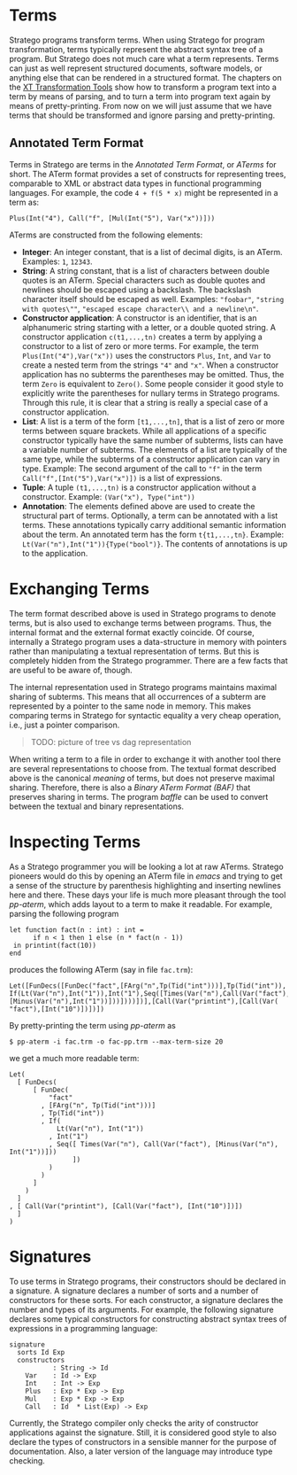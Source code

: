 Terms
=====

Stratego programs transform terms. When using Stratego for program transformation, terms typically represent the abstract syntax tree of a program. But Stratego does not much care what a term represents. Terms can just as well represent structured documents, software models, or anything else that can be rendered in a structured format. The chapters on the [XT Transformation Tools](#) show how to transform a program text into a term by means of parsing, and to turn a term into program text again by means of pretty-printing. From now on we will just assume that we have terms that should be transformed and ignore parsing and pretty-printing.

Annotated Term Format
---------------------

Terms in Stratego are terms in the _Annotated Term Format_, or _ATerms_ for short. The ATerm format provides a set of constructs for representing trees, comparable to XML or abstract data types in functional programming languages. For example, the code `4 + f(5 * x)` might be represented in a term as:

	Plus(Int("4"), Call("f", [Mul(Int("5"), Var("x"))]))

ATerms are constructed from the following elements:

* **Integer**: An integer constant, that is a list of decimal digits, is an ATerm. Examples: `1`, `12343`.
* **String**: A string constant, that is a list of characters between double quotes is an ATerm. Special characters such as double quotes and newlines should be escaped using a backslash. The backslash character itself should be escaped as well. Examples: `"foobar"`, `"string with quotes\""`, `"escaped escape character\\ and a newline\n"`.
* **Constructor application**: A constructor is an identifier, that is an alphanumeric string starting with a letter, or a double quoted string.
    A constructor application `c(t1,...,tn)` creates a term by applying a constructor to a list of zero or more terms. For example, the term `Plus(Int("4"),Var("x"))` uses the constructors `Plus`, `Int`, and `Var` to create a nested term from the strings `"4"` and `"x"`.
    When a constructor application has no subterms the parentheses may be omitted. Thus, the term `Zero` is equivalent to `Zero()`. Some people consider it good style to explicitly write the parentheses for nullary terms in Stratego programs. Through this rule, it is clear that a string is really a special case of a constructor application.
* **List**: A list is a term of the form `[t1,...,tn]`, that is a list of zero or more terms between square brackets. While all applications of a specific constructor typically have the same number of subterms, lists can have a variable number of subterms. The elements of a list are typically of the same type, while the subterms of a constructor application can vary in type. Example: The second argument of the call to `"f"` in the term `Call("f",[Int("5"),Var("x")])` is a list of expressions.
* **Tuple**: A tuple `(t1,...,tn)` is a constructor application without a constructor. Example: `(Var("x"), Type("int"))`
* **Annotation**: The elements defined above are used to create the structural part of terms. Optionally, a term can be annotated with a list terms. These annotations typically carry additional semantic information about the term. An annotated term has the form `t{t1,...,tn}`. Example: `Lt(Var("n"),Int("1")){Type("bool")}`. The contents of annotations is up to the application.


Exchanging Terms
================

The term format described above is used in Stratego programs to denote terms, but is also used to exchange terms between programs. Thus, the internal format and the external format exactly coincide. Of course, internally a Stratego program uses a data-structure in memory with pointers rather than manipulating a textual representation of terms. But this is completely hidden from the Stratego programmer. There are a few facts that are useful to be aware of, though.

The internal representation used in Stratego programs maintains maximal sharing of subterms. This means that all occurrences of a subterm are represented by a pointer to the same node in memory. This makes comparing terms in Stratego for syntactic equality a very cheap operation, i.e., just a pointer comparison.

> TODO: picture of tree vs dag representation

When writing a term to a file in order to exchange it with another tool there are several representations to choose from. The textual format described above is the canonical _meaning_ of terms, but does not preserve maximal sharing. Therefore, there is also a _Binary ATerm Format (BAF)_ that preserves sharing in terms. The program _baffle_ can be used to convert between the textual and binary representations.


Inspecting Terms
================

As a Stratego programmer you will be looking a lot at raw ATerms. Stratego pioneers would do this by opening an ATerm file in _emacs_ and trying to get a sense of the structure by parenthesis highlighting and inserting newlines here and there. These days your life is much more pleasant through the tool _pp-aterm_, which adds layout to a term to make it readable. For example, parsing the following program

	let function fact(n : int) : int =
		  if n < 1 then 1 else (n * fact(n - 1))
	 in printint(fact(10))
	end

produces the following ATerm (say in file `fac.trm`):

	Let([FunDecs([FunDec("fact",[FArg("n",Tp(Tid("int")))],Tp(Tid("int")),
	If(Lt(Var("n"),Int("1")),Int("1"),Seq([Times(Var("n"),Call(Var("fact"),
	[Minus(Var("n"),Int("1"))]))])))])],[Call(Var("printint"),[Call(Var(
	"fact"),[Int("10")])])])

By pretty-printing the term using _pp-aterm_ as

	$ pp-aterm -i fac.trm -o fac-pp.trm --max-term-size 20

we get a much more readable term:

	Let(
	  [ FunDecs(
		  [ FunDec(
			  "fact"
			, [FArg("n", Tp(Tid("int")))]
			, Tp(Tid("int"))
			, If(
				Lt(Var("n"), Int("1"))
			  , Int("1")
			  , Seq([ Times(Var("n"), Call(Var("fact"), [Minus(Var("n"), Int("1"))]))
					])
			  )
			)
		  ]
		)
	  ]
	, [ Call(Var("printint"), [Call(Var("fact"), [Int("10")])])
	  ]
	)

	
Signatures
==========

To use terms in Stratego programs, their constructors should be declared in a signature. A signature declares a number of sorts and a number of constructors for these sorts. For each constructor, a signature declares the number and types of its arguments. For example, the following signature declares some typical constructors for constructing abstract syntax trees of expressions in a programming language:

	signature
	  sorts Id Exp
	  constructors
			   : String -> Id
		Var    : Id -> Exp
		Int    : Int -> Exp
		Plus   : Exp * Exp -> Exp
		Mul    : Exp * Exp -> Exp
		Call   : Id  * List(Exp) -> Exp

Currently, the Stratego compiler only checks the arity of constructor applications against the signature. Still, it is considered good style to also declare the types of constructors in a sensible manner for the purpose of documentation. Also, a later version of the language may introduce type checking.

